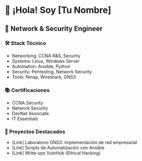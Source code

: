 # 👋 ¡Hola! Soy [Tu Nombre]
## 🔐 Network & Security Engineer

### 🛠 Stack Técnico
- Networking: CCNA R&S, Security
- Systems: Linux, Windows Server
- Automation: Ansible, Python
- Security: Pentesting, Network Security
- Tools: Nmap, Wireshark, GNS3

### 📚 Certificaciones
- CCNA Security
- Network Security
- DevNet Associate
- IT Essentials

### 🌟 Proyectos Destacados
- [Link] Laboratorio GNS3: Implementación de red empresarial
- [Link] Scripts de Automatización con Ansible
- [Link] Write-ups VulnHub (Ethical Hacking)
